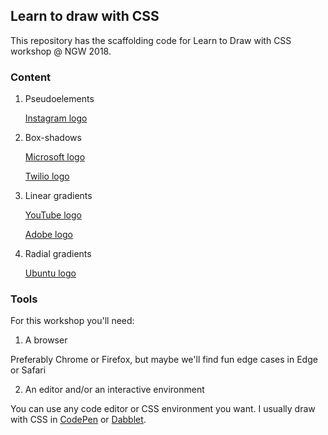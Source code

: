 ## Learn to draw with CSS

This repository has the scaffolding code for Learn to Draw with
CSS workshop @ NGW 2018.

### Content

1. Pseudoelements

    [Instagram logo](/instagram)

2. Box-shadows

    [Microsoft logo](/microsoft)

    [Twilio logo](/twilio)

3. Linear gradients

    [YouTube logo](/youtube)

    [Adobe logo](/gitlab)

4. Radial gradients

    [Ubuntu logo](/ubuntu)

### Tools

For this workshop you'll need:

1. A browser 

  Preferably Chrome or Firefox, but maybe we'll find fun edge 
  cases in Edge or Safari 

2. An editor and/or an interactive environment 

  You can use any code editor or CSS environment you want. I usually 
  draw with CSS in [CodePen](https://codepen.io/) or [Dabblet](http://dabblet.com/).